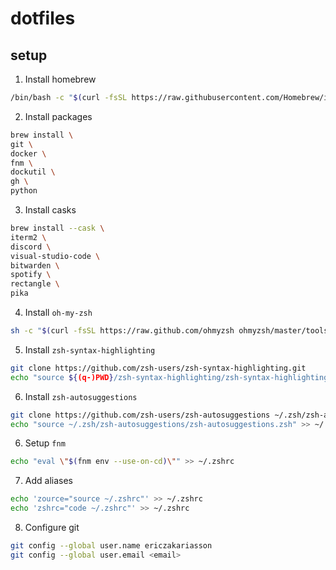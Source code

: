 # dotfiles

## setup

1. Install homebrew

```sh
/bin/bash -c "$(curl -fsSL https://raw.githubusercontent.com/Homebrew/install/HEAD/install.sh)"
```

2. Install packages

```sh
brew install \
git \
docker \
fnm \
dockutil \
gh \
python
```

3. Install casks

```sh
brew install --cask \
iterm2 \
discord \
visual-studio-code \
bitwarden \
spotify \
rectangle \
pika
```

4. Install `oh-my-zsh`

```sh
sh -c "$(curl -fsSL https://raw.github.com/ohmyzsh ohmyzsh/master/tools/install.sh)"
```

5. Install `zsh-syntax-highlighting`

```sh
git clone https://github.com/zsh-users/zsh-syntax-highlighting.git
echo "source ${(q-)PWD}/zsh-syntax-highlighting/zsh-syntax-highlighting.zsh" >> ~/.zshrc
```

6. Install `zsh-autosuggestions`

```sh
git clone https://github.com/zsh-users/zsh-autosuggestions ~/.zsh/zsh-autosuggestions
echo "source ~/.zsh/zsh-autosuggestions/zsh-autosuggestions.zsh" >> ~/.zshrc
```

6. Setup `fnm`

```sh
echo "eval \"$(fnm env --use-on-cd)\"" >> ~/.zshrc
```

7. Add aliases

```sh
echo 'zource="source ~/.zshrc"' >> ~/.zshrc
echo 'zshrc="code ~/.zshrc"' >> ~/.zshrc
```

8. Configure git

```sh
git config --global user.name ericzakariasson
git config --global user.email <email>
```
